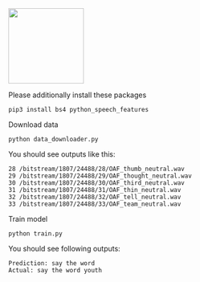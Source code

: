 <img src="https://github.com/zhedongzheng/finch/blob/master/assets/decoration_7.png" height='150'>

Please additionally install these packages
```
pip3 install bs4 python_speech_features
```
Download data
```
python data_downloader.py
```
You should see outputs like this:
```
28 /bitstream/1807/24488/28/OAF_thumb_neutral.wav
29 /bitstream/1807/24488/29/OAF_thought_neutral.wav
30 /bitstream/1807/24488/30/OAF_third_neutral.wav
31 /bitstream/1807/24488/31/OAF_thin_neutral.wav
32 /bitstream/1807/24488/32/OAF_tell_neutral.wav
33 /bitstream/1807/24488/33/OAF_team_neutral.wav
```
Train model
```
python train.py
```
You should see following outputs:
```
Prediction: say the word 
Actual: say the word youth
```
